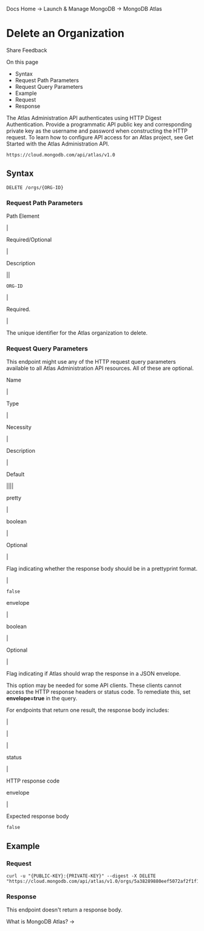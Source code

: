 Docs Home → Launch & Manage MongoDB → MongoDB Atlas

# Delete an Organization

Share Feedback

On this page

  * Syntax
  * Request Path Parameters
  * Request Query Parameters
  * Example
  * Request
  * Response

The Atlas Administration API authenticates using HTTP Digest Authentication.
Provide a programmatic API public key and corresponding private key as the
username and password when constructing the HTTP request. To learn how to
configure API access for an Atlas project, see Get Started with the Atlas
Administration API.

`https://cloud.mongodb.com/api/atlas/v1.0`

## Syntax

    
    
    DELETE /orgs/{ORG-ID}  
      
  
### Request Path Parameters

Path Element

|

Required/Optional

|

Description  
  
||  
  
`ORG-ID`

|

Required.

|

The unique identifier for the Atlas organization to delete.  
  
### Request Query Parameters

This endpoint might use any of the HTTP request query parameters available to
all Atlas Administration API resources. All of these are optional.

Name

|

Type

|

Necessity

|

Description

|

Default  
  
||||  
  
pretty

|

boolean

|

Optional

|

Flag indicating whether the response body should be in a prettyprint format.

|

`false`  
  
envelope

|

boolean

|

Optional

|

Flag indicating if Atlas should wrap the response in a JSON envelope.

This option may be needed for some API clients. These clients cannot access
the HTTP response headers or status code. To remediate this, set
**envelope=true** in the query.

For endpoints that return one result, the response body includes:

|

|  
  
|  
  
status

|

HTTP response code  
  
envelope

|

Expected response body  
  
`false`  
  
## Example

### Request

    
    
    curl -u "{PUBLIC-KEY}:{PRIVATE-KEY}" --digest -X DELETE "https://cloud.mongodb.com/api/atlas/v1.0/orgs/5a38289880eef5072af2f1f1"  
      
  
### Response

This endpoint doesn't return a response body.

What is MongoDB Atlas? →

